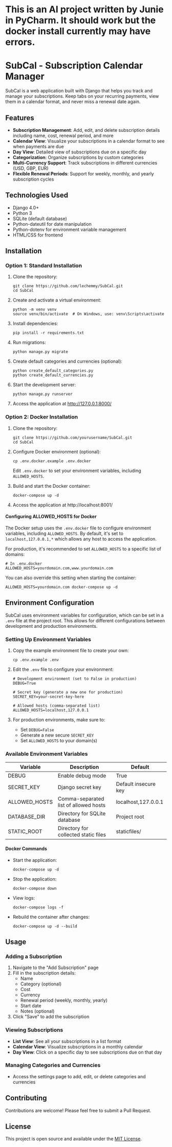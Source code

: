 # This is an AI project written by Junie in PyCharm. It should work but the docker install currently may have errors. 

# SubCal - Subscription Calendar Manager

SubCal is a web application built with Django that helps you track and manage your subscriptions. Keep tabs on your recurring payments, view them in a calendar format, and never miss a renewal date again.

## Features

- **Subscription Management**: Add, edit, and delete subscription details including name, cost, renewal period, and more
- **Calendar View**: Visualize your subscriptions in a calendar format to see when payments are due
- **Day View**: Detailed view of subscriptions due on a specific day
- **Categorization**: Organize subscriptions by custom categories
- **Multi-Currency Support**: Track subscriptions in different currencies (USD, GBP, EUR)
- **Flexible Renewal Periods**: Support for weekly, monthly, and yearly subscription cycles

## Technologies Used

- Django 4.0+
- Python 3
- SQLite (default database)
- Python-dateutil for date manipulation
- Python-dotenv for environment variable management
- HTML/CSS for frontend

## Installation

### Option 1: Standard Installation

1. Clone the repository:
   ```
   git clone https://github.com/lechemmy/SubCal.git
   cd SubCal
   ```

2. Create and activate a virtual environment:
   ```
   python -m venv venv
   source venv/bin/activate  # On Windows, use: venv\Scripts\activate
   ```

3. Install dependencies:
   ```
   pip install -r requirements.txt
   ```

4. Run migrations:
   ```
   python manage.py migrate
   ```

5. Create default categories and currencies (optional):
   ```
   python create_default_categories.py
   python create_default_currencies.py
   ```

6. Start the development server:
   ```
   python manage.py runserver
   ```

7. Access the application at http://127.0.0.1:8000/

### Option 2: Docker Installation

1. Clone the repository:
   ```
   git clone https://github.com/yourusername/SubCal.git
   cd SubCal
   ```

2. Configure Docker environment (optional):
   ```
   cp .env.docker.example .env.docker
   ```
   Edit `.env.docker` to set your environment variables, including `ALLOWED_HOSTS`.

3. Build and start the Docker container:
   ```
   docker-compose up -d
   ```

4. Access the application at http://localhost:8001/

#### Configuring ALLOWED_HOSTS for Docker

The Docker setup uses the `.env.docker` file to configure environment variables, including `ALLOWED_HOSTS`. By default, it's set to `localhost,127.0.0.1,*` which allows any host to access the application.

For production, it's recommended to set `ALLOWED_HOSTS` to a specific list of domains:

```
# In .env.docker
ALLOWED_HOSTS=yourdomain.com,www.yourdomain.com
```

You can also override this setting when starting the container:

```
ALLOWED_HOSTS=yourdomain.com docker-compose up -d
```

## Environment Configuration

SubCal uses environment variables for configuration, which can be set in a `.env` file at the project root. This allows for different configurations between development and production environments.

### Setting Up Environment Variables

1. Copy the example environment file to create your own:
   ```
   cp .env.example .env
   ```

2. Edit the `.env` file to configure your environment:
   ```
   # Development environment (set to False in production)
   DEBUG=True

   # Secret key (generate a new one for production)
   SECRET_KEY=your-secret-key-here

   # Allowed hosts (comma-separated list)
   ALLOWED_HOSTS=localhost,127.0.0.1
   ```

3. For production environments, make sure to:
   - Set `DEBUG=False`
   - Generate a new secure `SECRET_KEY`
   - Set `ALLOWED_HOSTS` to your domain(s)

### Available Environment Variables

| Variable | Description | Default |
|----------|-------------|---------|
| DEBUG | Enable debug mode | True |
| SECRET_KEY | Django secret key | Default insecure key |
| ALLOWED_HOSTS | Comma-separated list of allowed hosts | localhost,127.0.0.1 |
| DATABASE_DIR | Directory for SQLite database | Project root |
| STATIC_ROOT | Directory for collected static files | staticfiles/ |

#### Docker Commands

- Start the application:
  ```
  docker-compose up -d
  ```

- Stop the application:
  ```
  docker-compose down
  ```

- View logs:
  ```
  docker-compose logs -f
  ```

- Rebuild the container after changes:
  ```
  docker-compose up -d --build
  ```

## Usage

### Adding a Subscription

1. Navigate to the "Add Subscription" page
2. Fill in the subscription details:
   - Name
   - Category (optional)
   - Cost
   - Currency
   - Renewal period (weekly, monthly, yearly)
   - Start date
   - Notes (optional)
3. Click "Save" to add the subscription

### Viewing Subscriptions

- **List View**: See all your subscriptions in a list format
- **Calendar View**: Visualize subscriptions in a monthly calendar
- **Day View**: Click on a specific day to see subscriptions due on that day

### Managing Categories and Currencies

- Access the settings page to add, edit, or delete categories and currencies

## Contributing

Contributions are welcome! Please feel free to submit a Pull Request.

## License

This project is open source and available under the [MIT License](LICENSE).
